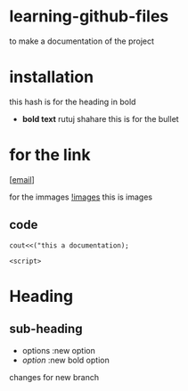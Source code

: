 # learning-github-files
to make a documentation of the project

# installation
this hash is for the heading in bold

* **bold text** rutuj shahare 
this is for the bullet

# for the link 
[[email](www.gmail.com)]

for the immages 
[!images](this.jpg) this is images 


## code 

```
cout<<("this a documentation);

```

`<script>`

# Heading

## sub-heading
* options :new option
* *option* :new bold option

changes for new branch